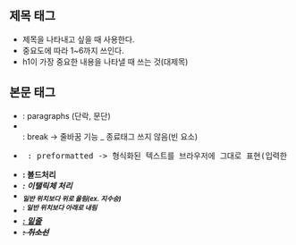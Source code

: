 ## 제목 태그

- 제목을 나타내고 싶을 때 사용한다.
- 중요도에 따라 1~6까지 쓰인다.
- h1이 가장 중요한 내용을 나타낼 때 쓰는 것(대제목)

## 본문 태그

- <p></p> : paragraphs (단락, 문단)
- <br> : break -> 줄바꿈 기능 _ 종료태그 쓰지 않음(빈 요소)
- <pre> : preformatted -> 형식화된 텍스트를 브라우저에 그대로 표현(입력한 모양 그대로 화면 출력)
- <strong> : 볼드처리
- <em> : 이탤릭체 처리
- <sub> 일반 위치보다 위로 올림(ex. 지수승)
- <sup> : 일반 위치보다 아래로 내림
- <ins> : 밑줄
- <del> : 취소선